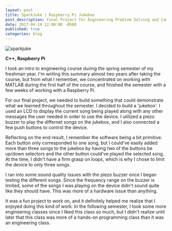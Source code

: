 ```yaml
---
layout: post
title: SparkJuke | Raspberry Pi Jukebox
post_description: Final Project for Engineering Problem Solving and Computation course.
date: 2017-04-19 12:00:00 -0500
published: true
categories: blog
---
```

<img class="text-image-landscape" src="https://i.imgur.com/kWSXrpI.jpg" alt="sparkjuke"><span class="right">

**C++, Raspberry Pi**

I took an intro to engineering course during the spring semester of my freshman year. I'm writing this summary almost two years after taking the course, but from what I remember, we concentrated on working with MATLAB during the first half of the course, and finished the semester with a few weeks of working with a Raspberry Pi.

For our final project, we needed to build something that could demonstrate what we learned throughout the semester. I decided to build a 'jukebox'. I used an LCD to display the current song being played along with any other messages the user needed in order to use the device. I utilized a piezo buzzer to play the differnet songs on the jukebox, and I also connected a few push buttons to control the device.

Reflecting on the end result, I remember the software being a bit primitive. Each button only corresponded to one song, but I could've easily added more than three songs to the jukebox by having two of the buttons be up/down selectors and the other button could've played the selected song. At the time, I didn't have a firm grasp on loops, which is why I chose to limit the device to only three songs.

I ran into some sound quality issues with the piezo buzzer once I began testing the different songs. Since the frequency range on the buzzer is limited, some of the songs I was playing on the device didn't sound quite like they should have. This was more of a hardware issue than anything.

It was a fun project to work on, and it definitely helped me realize that I enjoyed doing this kind of work. In the following semester, I took some more engineering classes since I liked this class so much, but I didn't realize until later that this class was more of a hands-on programming class than it was an engineering class.

